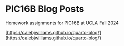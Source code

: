 # PIC16B Blog Posts 
Homework assignments for PIC16B at UCLA Fall 2024

[https://calebjwilliams.github.io/quarto-blog/](https://calebjwilliams.github.io/quarto-blog/)
